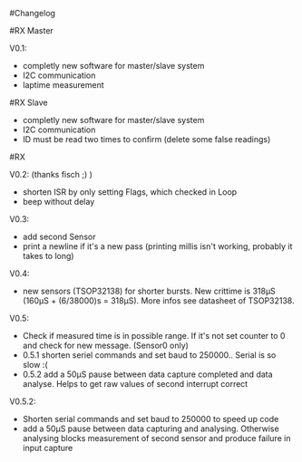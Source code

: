 #Changelog

#RX Master

V0.1:
  - completly new software for master/slave system
  - I2C communication
  - laptime measurement
  
#RX Slave
  - completly new software for master/slave system
  - I2C communication
  - ID must be read two times to confirm (delete some false readings)

#RX

V0.2: (thanks fisch ;) )
  - shorten ISR by only setting Flags, which checked in Loop
  - beep without delay

V0.3:
  - add second Sensor
  - print a newline if it's a new pass (printing millis isn't working, probably it takes to long)  

V0.4:
  - new sensors (TSOP32138) for shorter bursts. New crittime is 318µS (160µS + (6/38000)s = 318µS). More infos see datasheet of TSOP32138.

V0.5:
  - Check if measured time is in possible range. If it's not set counter to 0 and check for new message. (Sensor0 only)
  - 0.5.1 shorten seriel commands and set baud to 250000.. Serial is so slow :(
  - 0.5.2 add a 50µS pause between data capture completed and data analyse. Helps to get raw values of second interrupt correct
  
V0.5.2:
  - Shorten serial commands and set baud to 250000 to speed up code
  - add a 50µS pause between data capturing and analysing. Otherwise analysing blocks measurement of second sensor and produce failure in input capture 
